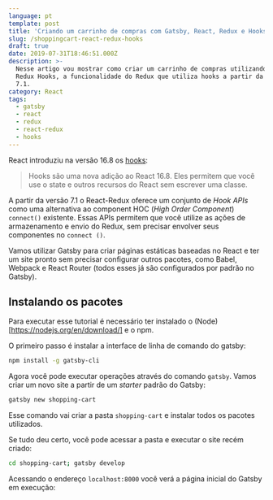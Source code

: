 ```yaml
---
language: pt
template: post
title: 'Criando um carrinho de compras com Gatsby, React, Redux e Hooks'
slug: /shoppingcart-react-redux-hooks
draft: true
date: 2019-07-31T18:46:51.000Z
description: >-
  Nesse artigo vou mostrar como criar um carrinho de compras utilizando React e
  Redux Hooks, a funcionalidade do Redux que utiliza hooks a partir da versão
  7.1.
category: React
tags:
  - gatsby
  - react
  - redux
  - react-redux
  - hooks
---
```

React introduziu na versão 16.8 os [hooks](https://pt-br.reactjs.org/docs/hooks-intro.html):

> Hooks são uma nova adição ao React 16.8. Eles permitem que você use o state e outros recursos do React sem escrever uma classe.

A partir da versão 7.1 o React-Redux oferece um conjunto de *Hook APIs* como uma alternativa ao component HOC (*High Order Component*) `connect()` existente. Essas APIs permitem que você utilize as ações de armazenamento e envio do Redux, sem precisar envolver seus componentes no `connect ()`.

Vamos utilizar Gatsby para criar páginas estáticas baseadas no React e ter um site pronto sem precisar configurar outros pacotes, como Babel, Webpack e React Router (todos esses já são configurados por padrão no Gatsby).

## Instalando os pacotes

Para executar esse tutorial é necessário ter instalado o (Node)[https://nodejs.org/en/download/] e o npm.

O primeiro passo é instalar a interface de linha de comando do gatsby:

```sh
npm install -g gatsby-cli
```

Agora você pode executar operações através do comando `gatsby`. Vamos criar um novo site a partir de um *starter* padrão do Gatsby:

```sh
gatsby new shopping-cart
```

Esse comando vai criar a pasta `shopping-cart` e instalar todos os pacotes utilizados.

Se tudo deu certo, você pode acessar a pasta e executar o site recém criado:

```sh
cd shopping-cart; gatsby develop
```

Acessando o endereço `localhost:8000` você verá a página inicial do Gatsby em execução:



